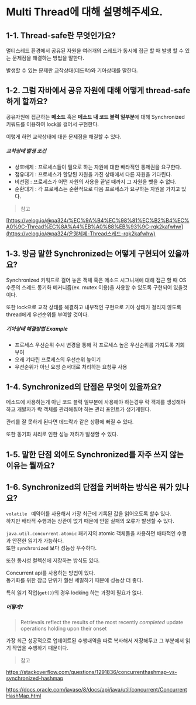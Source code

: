 # Multi Thread에 대해 설명해주세요.

## 1-1. Thread-safe란 무엇인가요?

멀티스레드 환경에서 공유된 자원을 여러개의 스레드가 동시에 접근 할 때 발생 할 수 있는 문제점을 해결하는 방법을 말한다.

발생할 수 있는 문제란 교착상태(데드락)와 기아상태를 말한다.

## 1-2. 그럼 자바에서 공유 자원에 대해 어떻게 thread-safe 하게 할까요?

공유자원에 접근하는 **메소드** 혹은 **메소드 내 코드 블럭 일부분**에 대해 Synchronized 키워드를 이용하여 lock을 걸어서 구현한다.

이렇게 하면 교착상태에 대한 문제점을 해결할 수 있다.

##### 교착상태 발생 조건

- 상호배제 : 프로세스들이 필요로 하는 자원에 대한 배타적인 통제권을 요구한다.
- 점유대기 : 프로세스가 할당된 자원을 가진 상태에서 다른 자원을 기다린다.
- 비선점 : 프로세스가 어떤 자원의 사용을 끝낼 때까지 그 자원을 뺏을 수 없다.
- 순환대기 : 각 프로세스는 순환적으로 다음 프로세스가 요구하는 자원을 가지고 있다.

> 참고

[https://velog.io/@pa324/%EC%9A%B4%EC%98%81%EC%B2%B4%EC%A0%9C-Thread%EC%8A%A4%EB%A0%88%EB%93%9C-rqk2kafwhw](https://velog.io/@pa324/운영체제-Thread스레드-rqk2kafwhw)

## 1-3. 방금 말한 Synchronized는 어떻게 구현되어 있을까요?

Synchronized 키워드로 걸어 놓은 객체 혹은 메소드 시그니쳐에 대해 접근 할 때 OS 수준의 스레드 동기화 메커니즘(ex. mutex 이용)을 사용할 수 있도록 구현되어 있을것이다.

또한 lock으로 교착 상태를 해결하고 내부적인 구현으로 기아 상태가 걸리지 않도록 thread에게 우선순위를 부여할 것이다.

##### 기아상태 해결방법 Example

- 프로세스 우선순위 수시 변경을 통해 각 프로세스 높은 우선순위를 가지도록 기회 부여
- 오래 기다린 프로세스의 우선순위 높이기
- 우선순위가 아닌 요청 순서대로 처리하는 요청큐 사용

## 1-4. Synchronized의 단점은 무엇이 있을까요?

메소드에 사용하는게 아닌 코드 블럭 일부분에 사용해야 하는경우 락 객체를 생성해야 하고 개발자가 락 객체를 관리해줘야 하는 관리 포인트가 생기게된다.

관리를 잘 못하게 된다면 데드락과 같은 상황에 빠질 수 있다.

또한 동기화 처리로 인한 성능 저하가 발생할 수 있다.

## 1-5. 말한 단점 외에도 Synchronized를 자주 쓰지 않는 이유는 뭘까요?



## 1-6. Synchronized의 단점을 커버하는 방식은 뭐가 있나요?

`volatile ` 예약어를 사용해서 가장 최근에 기록된 값을 읽어오도록 할수 있다.  
하지만 배타적 수행과는 상관이 없기 때문에 안절 실패의 오류가 발생할 수 있다.

`java.util.concurrent.atomic` 패키지의 atomic 객체들을 사용하면 배타적인 수행과 안전한 읽기가 가능하다.  
또한 `synchronized` 보다 성능상 우수하다.

또한 동시성 컬렉션에 저장하는 방식도 있다.

Concurrent api를 사용하는 방법이 있다.  
동기화를 위한 잠금 단위가 훨씬 세밀하기 때문에 성능상 더 좋다.

특히 읽기 작업(`get()`)의 경우 locking 하는 과정이 필요가 없다.

##### 어떻게?

> Retrievals reflect the results of the most recently *completed* update operations holding upon their onset

가장 최근 성공적으로 업데이트된 수행내역을 따로 복사해서 저장해두고 그 부분에서 읽기 작업을 수행하기 때문이다.

> 참고

https://stackoverflow.com/questions/1291836/concurrenthashmap-vs-synchronized-hashmap

https://docs.oracle.com/javase/8/docs/api/java/util/concurrent/ConcurrentHashMap.html